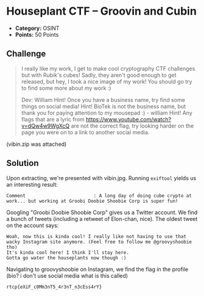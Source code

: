 # Houseplant CTF – Groovin and Cubin

* **Category:** OSINT
* **Points:** 50 Points

## Challenge

> I really like my work, I get to make cool cryptography CTF challenges but with Rubik's cubes! Sadly, they aren't good enough to get released, but hey, I took a nice image of my work! You should go try to find some more about my work :)
> 
> Dev: William
> Hint! Once you have a business name, try find some things on social media!
> Hint! BioTek is not the business name, but thank you for paying attention to my mousepad :) - william
> Hint! Any flags that are a lyric from https://www.youtube.com/watch?v=dQw4w9WgXcQ are not the correct flag, try looking harder on the page you were on to a link to another social media.

(vibin.zip was attached)

## Solution

Upon extracting, we're presented with vibin.jpg. Running `exiftool` yields us an interesting result:

```
Comment                         : A long day of doing cube crypto at work... but working at Groobi Doobie Shoobie Corp is super fun!
```

Googling "Groobi Doobie Shoobie Corp" gives us a Twitter account. We find a bunch of tweets (including a retweet of Elon-chan, nice). The oldest tweet on the account says:

```
Woah, now this is kinda cool! I really like not having to use that wacky Instagram site anymore. (Feel free to follow me @groovyshoobie tho)
It's kinda cool here! I think I'll stay here. 
Gotta go water the houseplants now though :)
```

Navigating to groovyshoobie on Instagram, we find the flag in the profile (bio? i don't use social media what is this called)


```
rtcp{eXiF_c0Mm3nT5_4r3nT_n3cEss4rY}
```